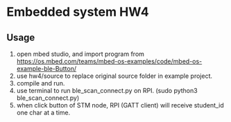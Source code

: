 # Embedded system HW4

## Usage

1. open mbed studio, and import program from https://os.mbed.com/teams/mbed-os-examples/code/mbed-os-example-ble-Button/
2. use hw4/source to replace original source folder in example project.
3. compile and run.
4. use terminal to run ble_scan_connect.py on RPI. (sudo python3 ble_scan_connect.py)
5. when click button of STM node, RPI (GATT client) will receive student_id one char at a time.
